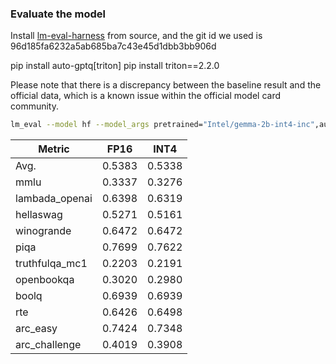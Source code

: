 ### Evaluate the model 

Install [lm-eval-harness](https://github.com/EleutherAI/lm-evaluation-harness.git) from source,  and the git id we used is 96d185fa6232a5ab685ba7c43e45d1dbb3bb906d

pip install auto-gptq[triton] 
pip install triton==2.2.0

Please note that there is a discrepancy between the baseline result and the official data, which is a known issue within the official model card community.

```bash
lm_eval --model hf --model_args pretrained="Intel/gemma-2b-int4-inc",autogptq=True,gptq_use_triton=True --device cuda:0 --tasks lambada_openai,hellaswag,piqa,winogrande,truthfulqa_mc1,openbookqa,boolq,rte,arc_easy,arc_challenge,mmlu --batch_size 16
```

| Metric         | FP16   | INT4   |
| -------------- | ------ |--------|
| Avg.           | 0.5383 | 0.5338 |
| mmlu           | 0.3337 | 0.3276 |
| lambada_openai | 0.6398 | 0.6319 |
| hellaswag      | 0.5271 | 0.5161 |
| winogrande     | 0.6472 | 0.6472 |
| piqa           | 0.7699 | 0.7622 |
| truthfulqa_mc1 | 0.2203 | 0.2191 |
| openbookqa     | 0.3020 | 0.2980 |
| boolq          | 0.6939 | 0.6939 |
| rte            | 0.6426 | 0.6498 |
| arc_easy       | 0.7424 | 0.7348 |
| arc_challenge  | 0.4019 | 0.3908 |
